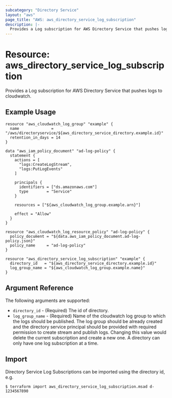 ```yaml
---
subcategory: "Directory Service"
layout: "aws"
page_title: "AWS: aws_directory_service_log_subscription"
description: |-
  Provides a Log subscription for AWS Directory Service that pushes logs to cloudwatch.
---
```


# Resource: aws_directory_service_log_subscription

Provides a Log subscription for AWS Directory Service that pushes logs to cloudwatch.

## Example Usage

```hcl
resource "aws_cloudwatch_log_group" "example" {
  name              = "/aws/directoryservice/${aws_directory_service_directory.example.id}"
  retention_in_days = 14
}

data "aws_iam_policy_document" "ad-log-policy" {
  statement {
    actions = [
      "logs:CreateLogStream",
      "logs:PutLogEvents"
    ]

    principals {
      identifiers = ["ds.amazonaws.com"]
      type        = "Service"
    }

    resources = ["${aws_cloudwatch_log_group.example.arn}"]

    effect = "Allow"
  }
}

resource "aws_cloudwatch_log_resource_policy" "ad-log-policy" {
  policy_document = "${data.aws_iam_policy_document.ad-log-policy.json}"
  policy_name     = "ad-log-policy"
}

resource "aws_directory_service_log_subscription" "example" {
  directory_id   = "${aws_directory_service_directory.example.id}"
  log_group_name = "${aws_cloudwatch_log_group.example.name}"
}
```

## Argument Reference

The following arguments are supported:

* `directory_id` - (Required) The id of directory.
* `log_group_name` - (Required) Name of the cloudwatch log group to which the logs should be published. The log group should be already created and the directory service principal should be provided with required permission to create stream and publish logs. Changing this value would delete the current subscription and create a new one. A directory can only have one log subscription at a time.

## Import

Directory Service Log Subscriptions can be imported using the directory id, e.g.

```
$ terraform import aws_directory_service_log_subscription.msad d-1234567890
```
